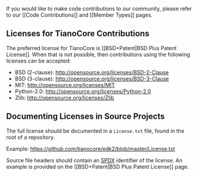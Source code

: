 If you would like to make code contributions to our community, please refer to our [[Code Contributions]] and [[Member Types]] pages.

## Licenses for TianoCore Contributions

The preferred license for TianoCore is [[BSD+Patent|BSD Plus Patent License]].  When that is not possible, then contributions using
the following licenses can be accepted:

* BSD (2-clause): http://opensource.org/licenses/BSD-2-Clause 
* BSD (3-clause): http://opensource.org/licenses/BSD-3-Clause 
* MIT: http://opensource.org/licenses/MIT 
* Python-2.0: http://opensource.org/licenses/Python-2.0 
* Zlib: http://opensource.org/licenses/Zlib 

## Documenting Licenses in Source Projects

The full license should be documented in a `License.txt` file, found in the root of a repository.

Example: https://github.com/tianocore/edk2/blob/master/License.txt

Source file headers should contain an [SPDX](https://spdx.org/licenses/) identifier of the license. An example is provided on the [[BSD+Patent|BSD Plus Patent License]] page.
